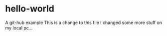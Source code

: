 # hello-world
A git-hub example
This is a change to this file
I changed some more stuff on my local pc...
